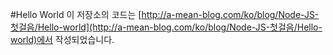 #Hello World
이 저장소의 코드는
[http://a-mean-blog.com/ko/blog/Node-JS-첫걸음/Hello-world](http://a-mean-blog.com/ko/blog/Node-JS-첫걸음/Hello-world)에서 작성되었습니다.
<br>
